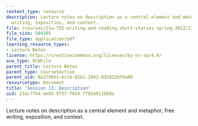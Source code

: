 ```yaml
---
content_type: resource
description: Lecture notes on description as a central element and metaphor, free
  writing, exposition, and context.
file: /courses/21w-755-writing-and-reading-short-stories-spring-2012/23ac7f64ae059757f654ff81e6116b8a_MIT21W_755S12_ses13.pdf
file_size: 504505
file_type: application/pdf
learning_resource_types:
- Lecture Notes
license: https://creativecommons.org/licenses/by-nc-sa/4.0/
ocw_type: OCWFile
parent_title: Lecture Notes
parent_type: CourseSection
parent_uid: 0a37dbb1-bccb-81b1-2862-835832b7da00
resourcetype: Document
title: 'Session 13: Description'
uid: 23ac7f64-ae05-9757-f654-ff81e6116b8a
---
```

Lecture notes on description as a central element and metaphor, free writing, exposition, and context.